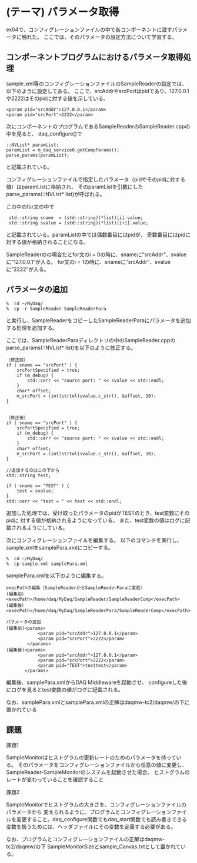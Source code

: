 (テーマ) パラメータ取得
===================================

ex04で、コンフィグレーションファイルの中で各コンポーネントに渡すパラメータに触れた。
ここでは、そのパラメータの設定方法について学習する。


コンポーネントプログラムにおけるパラメータ取得処理
--------------------------------------------------

sample.xml等のコンフィグレーションファイルのSampleReaderの設定では、以下のように設定してある。
ここで、srcAddrやsrcPortはpidであり、127.0.0.1や2222はそのpidに対する値を示している。

    <param pid="srcAddr">127.0.0.1</param>
    <param pid="srcPort">2222</param>



次にコンポーネントのプログラムであるSampleReaderのSampleReader.cppの中を見ると、
daq_configure()で

    ::NVList* paramList;
    paramList = m_daq_service0.getCompParams();
    parse_params(paramList);

と記載されている。


コンフィグレーションファイルで指定したパラメータ（pidやそのpidに対する値）はparamListに格納され、
そのparamListを引数にしたparse_params(::NVList* list)が呼ばれる。

この中のfor文の中で

     std::string sname  = (std::string)(*list)[i].value;
     std::string svalue = (std::string)(*list)[i+1].value;

と記載されている。paramListの中では偶数番目にはpidが、
奇数番目にはpidに対する値が格納されることになる。

SampleReaderのの場合だとfor文のi = 0の時に、snameに”srcAddr”、svalueに”127.0.0.1”が入る。
for文のi = 1の時に、snameに”srcAddr”、svalueに”2222”が入る。


パラメータの追加
--------------------------------------------------

    %  cd ~/MyDaq/
    %  cp -r SampleReader SampleReaderPara

と実行し、SampleReaderをコピーしたSampleReaderParaにパラメータを追加する処理を追加する。

ここでは、SampleReaderParaディレクトリの中のSampleReader.cppのparse_params(::NVList* list)を以下のように修正する。

    （修正前）
    if ( sname == "srcPort" ) {
        srcPortSpecified = true;
        if (m_debug) {
            std::cerr << "source port: " << svalue << std::endl;
        }
        char* offset;
        m_srcPort = (int)strtol(svalue.c_str(), &offset, 10);
    }


    （修正後）
    if ( sname == "srcPort" ) {
        srcPortSpecified = true;
        if (m_debug) {
            std::cerr << "source port: " << svalue << std::endl;
        }
        char* offset;
        m_srcPort = (int)strtol(svalue.c_str(), &offset, 10);
    }

    //追加するのはこの下から
    std::string test;

    if ( sname == "TEST" ) {
        test = svalue;
    }
    std::cerr << "test = " << test << std::endl;


追加した処理では、受け取ったパラメータのpidがTESTのとき、test変数にそのpidに
対する値が格納されるようになっている。
また、test変数の値はログに記載されるようにしている。

次にコンフィグレーションファイルを編集する。
以下のコマンドを実行し、sample.xmlをsamplePara.xmlにコピーする。

    %  cd ~/MyDaq/
    %  cp sample.xml samplePara.xml

samplePara.xmlを以下のように編集する。

    execPathの編集（SampleReaderからSampleReaderParaに変更）
    (編集前）<execPath>/home/daq/MyDaq/SampleReader/SampleReaderComp</execPath>
    (編集後）<execPath>/home/daq/MyDaq/SampleReaderPara/SampleReaderComp</execPath>

    パラメータの追加
    (編集前)<params>
                <param pid="srcAddr">127.0.0.1</param>
                <param pid="srcPort">2222</param>
            </params>
    (編集後)<params>
                <param pid="srcAddr">127.0.0.1</param>
                <param pid="srcPort">2222</param>
                <param pid="TEST">testtest</param>
           </params>


編集後、samplePara.xmlからDAQ Middlewareを起動させ、
configureした後にログを見るとtest変数の値がログに記載される。


なお、samplePara.xmlとsamplePara.xmlの正解はdaqmw-tc2/daqmw/の下に置かれている

課題
----

課題1

SampleMonitorはヒストグラムの更新レートのためのパラメータを持っている。
そのパラメータをコンフィグレーションファイルから任意の値に変更し、
SampleReader-SampleMonitorのシステムを起動させた場合、
ヒストグラムのレートが変わっていることを確認すること



課題2

SampleMonitorでヒストグラムの大きさを、コンフィグレーションファイルのパラメータから
変えられるように、プログラムとコンフィグレーションファイルを変更すること。daq_configure関数でもdaq_start関数でも読み書きできる変数を扱うためには、ヘッダファイルにその変数を定義する必要がある。



なお、プログラムとコンフィグレーションファイルの正解はdaqmw-tc2/daqmw/の下
SampleMonitorSizeとsample_Canvas.txtとして置かれている。











